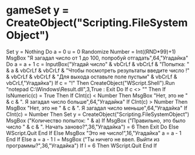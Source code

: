 # gameSet y = CreateObject("Scripting.FileSystemObject")
Set y = Nothing
Do
a = 0
u = 0
Randomize
Number = Int((RND*99)+1)
MsgBox "Я загадал число от 1 до 100, попробуй отгадать",64,"Угадайка"
Do
a = a + 1
c = InputBox("Угадай число" & vbCrLf & vbCrLf & "Попытка: " & a & vbCrLf & vbCrLf & "Чтобы посмотреть результаты введите число !" & vbCrLf & vbCrLf & "Для выхода оставьте поле пустым" & vbCrLf & vbCrLf,"Угадайка")
If c = "!" Then CreateObject("WScript.Shell").Run "notepad C:\Windows\Result.dll",3,True : Exit Do
If c <> "" Then
If IsNumeric(c) = True Then
If CInt(c) < Number Then MsgBox "Нет, это не " & c & ". Я загадал число больше",64,"Угадайка"
If CInt(c) > Number Then MsgBox "Нет, это не " & c & ". Я загадал число меньше",64,"Угадайка"
If CInt(c) = Number Then
Set y = CreateObject("Scripting.FileSystemObject")
MsgBox ("Количество попыток: " & a)
If MsgBox ("Правильно, это было число " & c & ". Начать заново?",36,"Угадайка") = 6 Then Exit Do Else WScript.Quit
End If
Else
MsgBox "Это не число!",16,"Угадайка"
a = a - 1
End If
Else
a = a - 1
l = MsgBox ("Ты ничего не ввел. Выйти из программы?",36,"Угадайка")
If l = 6 Then WScript.Quit
End If
